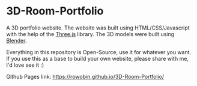 # 3D-Room-Portfolio

A 3D portfolio website. The website was built using HTML/CSS/Javascript with the help of the [Three.js](https://threejs.org/) library. The 3D models were built using [Blender](https://www.blender.org/).

Everything in this repository is Open-Source, use it for whatever you want. If you use this as a base to build your own website, please share with me, I'd love see it :)

Github Pages link: https://rowobin.github.io/3D-Room-Portfolio/
